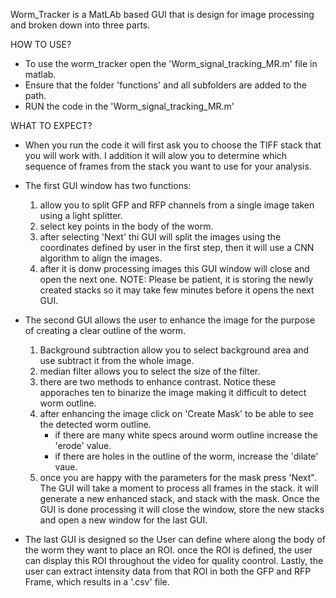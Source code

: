 Worm_Tracker is a MatLAb based GUI that is design for image processing and broken down into three parts.

HOW TO USE? 
- To use the worm_tracker open the 'Worm_signal_tracking_MR.m' file in matlab. 
- Ensure that the folder 'functions' and all subfolders are added to the path.
- RUN the code in the 'Worm_signal_tracking_MR.m'

WHAT TO EXPECT?
- When you run the code it will first ask you to choose the TIFF stack that you will work with. I addition it will alow you to determine which sequence of frames from the stack you want to use for your analysis.
  
- The first GUI window has two functions:
    1.  allow you to split GFP and RFP channels from a single image taken using a light splitter.
    2.  select key points in the body of the worm.
    3.  after selecting 'Next' thi GUI will split the images using the coordinates defined by user in the first step, then it will use a CNN algorithm to align the images.
    4.  after it is donw processing images this GUI window will close and open the next one. NOTE: Please be patient, it is storing the newly created stacks so it may take few minutes before it opens the next GUI.
       
 - The second GUI allows the user to enhance the image for the purpose of creating a clear outline of the worm.
    1. Background subtraction allow you to select background area and use subtract it from the whole image.
    2. median filter allows you to select the size of the filter.
    3. there are two methods to enhance contrast. Notice these apporaches ten to binarize the image making it difficult to detect worm outline.
    4. after enhancing the image click on 'Create Mask' to be able to see the detected worm outline.
       - if there are many white specs around worm outline increase the 'erode' value.
       - if there are holes in the outline of the worm, increase the 'dilate' vaue.
    5. once you are happy with the parameters for the mask press 'Next". The GUI will take a moment to process all frames in the stack. it will generate a new enhanced stack, and stack with the mask. Once the GUI is done processing it will close the window, store the new stacks and open a new window for the last GUI.
       
- The last GUI is designed so the User can define where along the body of the worm they want to place an ROI. once the ROI is defined, the user can display this ROI throughout the video for quality coontrol. Lastly, the user can extract intensity data from that ROI in both the GFP and RFP Frame, which results in a '.csv' file.
